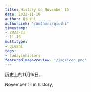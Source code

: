 ```yaml
---
title: History on November 16
date: 2022-11-16
author: Qiushi 
authorLink: "/authors/qiushi"
timestamp: 
- 2022-11
- 11-16
multitype: 
- qiushi
tags: 
- todayinhistory
featuredImagePreview: '/img/icon.png'
---
```









历史上的11月16日，

November 16 in history, 

<!--more-->

